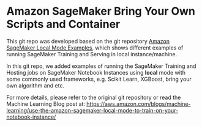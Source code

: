 # Amazon SageMaker Bring Your Own Scripts and Container

This git repo was developed based on the git repository [Amazon SageMaker Local Mode Examples](https://github.com/aws-samples/amazon-sagemaker-local-mode), which shows different examples of running SageMaker Training and Serving in local instance/machine.

In this git repo, we added examples of running the SageMaker Training and Hosting jobs on SageMaker Notebook Instances using **local** mode with some commonly used frameworks, e.g. Scikit Learn, XGBoost, bring your own algorithm and etc.

For more details, please refer to the original git repository or read the Machine Learning Blog post at: https://aws.amazon.com/blogs/machine-learning/use-the-amazon-sagemaker-local-mode-to-train-on-your-notebook-instance/
